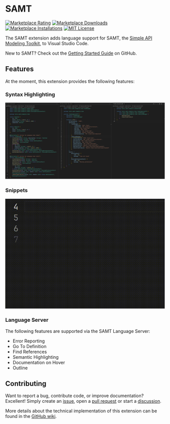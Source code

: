 # SAMT

[![Marketplace Rating](https://img.shields.io/visual-studio-marketplace/r/samt.samt)](https://marketplace.visualstudio.com/items?itemName=samt.samt)
[![Marketplace Downloads](https://img.shields.io/visual-studio-marketplace/d/samt.samt)](https://marketplace.visualstudio.com/items?itemName=samt.samt)
[![Marketplace Installations](https://img.shields.io/visual-studio-marketplace/i/samt.samt)](https://marketplace.visualstudio.com/items?itemName=samt.samt)
[![MIT License](https://img.shields.io/github/license/samtkit/vscode)](./LICENSE)

The SAMT extension adds language support for SAMT, the [Simple API Modeling Toolkit](https://github.com/samtkit/core), to Visual Studio Code.

New to SAMT? Check out the [Getting Started Guide](https://github.com/samtkit/core/wiki/Getting-Started) on GitHub.

## Features

At the moment, this extension provides the following features:

### Syntax Highlighting

![Syntax Highlighting](images/syntax-highliting.png)

### Snippets

![Snippets](images/snippets.gif)

### Language Server

The following features are supported via the SAMT Language Server:

- Error Reporting
- Go To Definition
- Find References
- Semantic Highlighting
- Documentation on Hover
- Outline

## Contributing

Want to report a bug, contribute code, or improve documentation? Excellent!
Simply create an [issue](https://github.com/samtkit/vscode/issues),
open a [pull request](https://github.com/samtkit/vscode/pulls) or
start a [discussion](https://github.com/samtkit/vscode/discussions).

More details about the technical implementation of this extension can be found in the [GitHub wiki](https://github.com/samtkit/vscode/wiki).
